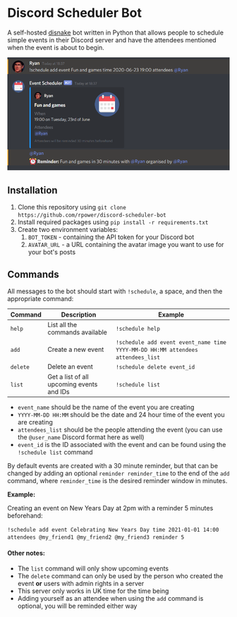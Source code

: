 # Discord Scheduler Bot

A self-hosted [disnake](https://github.com/DisnakeDev/disnake) bot written in Python that allows people to schedule simple events in their Discord server and have the attendees mentioned when the event is about to begin.

![Screenshot of bot](readme-screenshot.PNG)

## Installation

1. Clone this repository using `git clone https://github.com/rpower/discord-scheduler-bot`
2. Install required packages using `pip install -r requirements.txt`
3. Create two environment variables:
   1. `BOT_TOKEN` - containing the API token for your Discord bot
   2. `AVATAR_URL` - a URL containing the avatar image you want to use for your bot's posts

## Commands

All messages to the bot should start with `!schedule`, a space, and then the appropriate command:

Command | Description | Example
--- | --- | ---
`help` | List all the commands available | `!schedule help`
`add` | Create a new event | `!schedule add event event_name time YYYY-MM-DD HH:MM attendees attendees_list`
`delete` | Delete an event | `!schedule delete event_id`
`list` | Get a list of all upcoming events and IDs | `!schedule list`

* `event_name` should be the name of the event you are creating
* `YYYY-MM-DD HH:MM` should be the date and 24 hour time of the event you are creating
* `attendees_list` should be the people attending the event (you can use the `@user_name` Discord format here as well)
* `event_id` is the ID associated with the event and can be found using the `!schedule list` command

By default events are created with a 30 minute reminder, but that can be changed by adding an optional `reminder reminder_time` to the end of the `add` command, where `reminder_time` is the desired reminder window in minutes.

**Example:**

Creating an event on New Years Day at 2pm with a reminder 5 minutes beforehand:

`!schedule add event Celebrating New Years Day time 2021-01-01 14:00 attendees @my_friend1 @my_friend2 @my_friend3 reminder 5`

#### Other notes:

* The `list` command will only show upcoming events
* The `delete` command can only be used by the person who created the event **or** users with admin rights in a server
* This server only works in UK time for the time being
* Adding yourself as an attendee when using the `add` command is optional, you will be reminded either way